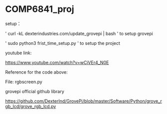 # COMP6841_proj
setup：

'
curl -kL dexterindustries.com/update_grovepi | bash
'
to setup grovepi

'
sudo python3 frist_time_setup.py
'
to setup the project


youtube link:

https://www.youtube.com/watch?v=wCiVEr4_N0E



Reference for the code above:

File: rgbscreen.py

grovepi official github library

https://github.com/DexterInd/GrovePi/blob/master/Software/Python/grove_rgb_lcd/grove_rgb_lcd.py
